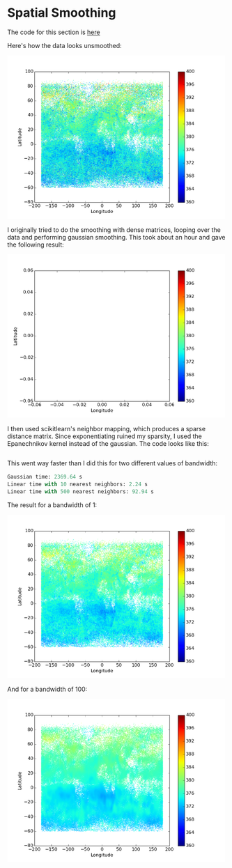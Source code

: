 # Spatial Smoothing

The code for this section is [here](spatial_smoothing.py)

Here's how the data looks unsmoothed:

<img src="https://github.com/afwebb/SDS-385/blob/master/week8/unsmoothed.png" width="500">

I originally tried to do the smoothing with dense matrices, looping over the data and performing gaussian smoothing. This took about an hour and gave the following result:

<img src="https://github.com/afwebb/SDS-385/blob/master/week8/gaussian.png" width="500">

I then used scikitlearn's neighbor mapping, which produces a sparse distance matrix. Since exponentiating ruined my sparsity, I used the Epanechnikov kernel instead of the gaussian. The code looks like this:

```python

```

This went way faster than  I did this for two different values of bandwidth:

```python
Gaussian time: 2369.64 s
Linear time with 10 nearest neighbors: 2.24 s
Linear time with 500 nearest neighbors: 92.94 s
```

The result for a bandwidth of 1:

<img src="https://github.com/afwebb/SDS-385/blob/master/week8/linear_10.png" width="500">

And for a bandwidth of 100:

<img src="https://github.com/afwebb/SDS-385/blob/master/week8/linear_500.png" width="500">
